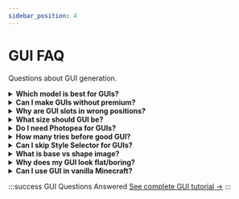 ```yaml
---
sidebar_position: 4
---
```


# GUI FAQ

Questions about GUI generation.

<details>
<summary><strong>Which model is best for GUIs?</strong></summary>

**Recommendations by plan:**

**Ultimate plan ($49.99):**
```
ultimate extreme mc any gui v4
```

**Elite plan ($99.99):**
```
orion pro ultra top hq gui v1 (best overall)
elite mc any gui hq boosted v3 (also excellent)
```

[Complete GUI model comparison →](../models/models-by-type/gui-models)

</details>

<details>
<summary><strong>Can I make GUIs without premium?</strong></summary>

**No.** GUI generation requires:
- Premium subscription ($49.99+ recommended)
- Style Selector (premium feature)

**Free tier:** Cannot create GUIs.

</details>

<details>
<summary><strong>Why are GUI slots in wrong positions?</strong></summary>

**Solutions:**

**1. Increase Shape parameters:**
```
Shape Strength: 9
Shape Generation %: 9
Shape Affected By Details: 10
```

**2. Redraw base with clearer slots**

**3. Try different model version**

[GUI troubleshooting →](../tutorials/gui-creation/gui-troubleshooting)

</details>

<details>
<summary><strong>What size should GUI be?</strong></summary>

**Custom server GUIs:** 256×256 pixels (standard)

**Vanilla replacements:** 176×166 pixels (chest)

**Inventory-style:** 192×192 pixels

**Use 256×256** for most custom GUIs.

</details>

<details>
<summary><strong>Do I need Photopea for GUIs?</strong></summary>

**Yes** (or similar image editor).

**Why:** Must create base/shape images for Style Selector.

**Photopea is free:** https://photopea.com

[Photopea tutorial →](../tutorials/gui-creation/photopea-setup)

</details>

<details>
<summary><strong>How many tries before good GUI?</strong></summary>

**Typical:** 5-10 iterations for first good result

**Experienced users:** 2-5 iterations

**First GUI ever:** May take 10-15 tries (learning curve)

**This is normal** - GUIs are most complex feature.

</details>

<details>
<summary><strong>Can I skip Style Selector for GUIs?</strong></summary>

**No.** Style Selector is **mandatory** for GUIs.

**Without Style Selector:** Random, unusable layouts.

**With Style Selector:** Controlled, proper GUIs.

[Style Selector guide →](../features/style-selector/style-selector-overview)

</details>

<details>
<summary><strong>What is base vs shape image?</strong></summary>

**Base image:** Guides colors/style (with noise)

**Shape image:** Guides layout/structure (without noise)

**Both needed** for GUIs.

[Base image guide →](../features/style-selector/base-image)  
[Shape image guide →](../features/style-selector/shape-image)

</details>

<details>
<summary><strong>Why does my GUI look flat/boring?</strong></summary>

**Cause:** Too little noise in base image.

**Fix:**
```
Add more noise: 30-40% instead of 20%
Lower Shape Strength: 9 → 7
Let AI be more creative
```

</details>

<details>
<summary><strong>Can I use GUI in vanilla Minecraft?</strong></summary>

**For vanilla chest replacement:**
- Resize to 176×166
- Replace generic_54.png

**For custom GUIs:**
- Need server plugin (DeluxeMenus, ChestCommands, etc.)
- Or datapack support

**Custom GUIs don't work in vanilla** without mods/plugins.

</details>

:::success GUI Questions Answered
[See complete GUI tutorial →](../tutorials/gui-creation/gui-complete-guide)
:::
